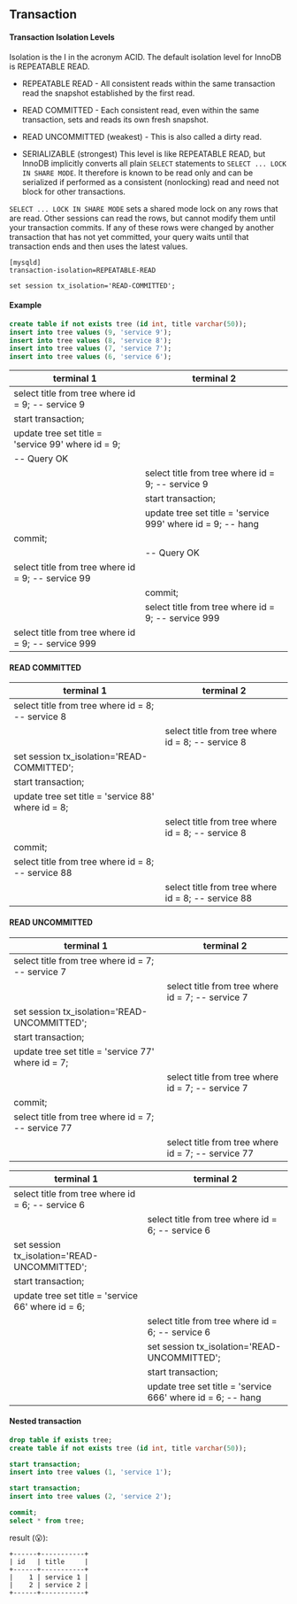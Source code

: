 Transaction
-

#### Transaction Isolation Levels

Isolation is the I in the acronym ACID.
The default isolation level for InnoDB is REPEATABLE READ.

* REPEATABLE READ -
  All consistent reads within the same transaction read the snapshot established by the first read.

* READ COMMITTED -
  Each consistent read, even within the same transaction, sets and reads its own fresh snapshot.

* READ UNCOMMITTED (weakest) - This is also called a dirty read.

* SERIALIZABLE (strongest)
  This level is like REPEATABLE READ,
  but InnoDB implicitly converts all plain `SELECT` statements to `SELECT ... LOCK IN SHARE MODE`.
  It therefore is known to be read only and can be serialized if performed as a consistent (nonlocking) read
  and need not block for other transactions.

`SELECT ... LOCK IN SHARE MODE` sets a shared mode lock on any rows that are read.
Other sessions can read the rows, but cannot modify them until your transaction commits.
If any of these rows were changed by another transaction that has not yet committed,
your query waits until that transaction ends and then uses the latest values.

````
[mysqld]
transaction-isolation=REPEATABLE-READ
````
````
set session tx_isolation='READ-COMMITTED';
````

#### Example

````sql
create table if not exists tree (id int, title varchar(50));
insert into tree values (9, 'service 9');
insert into tree values (8, 'service 8');
insert into tree values (7, 'service 7');
insert into tree values (6, 'service 6');
````

| terminal 1                                         | terminal 2                                                  |
|----------------------------------------------------|-------------------------------------------------------------|
| select title from tree where id = 9; -- service 9  |                                                             |
| start transaction;                                 |                                                             |
| update tree set title = 'service 99' where id = 9; |                                                             |
| -- Query OK                                        |                                                             |
|                                                    | select title from tree where id = 9; -- service 9           |
|                                                    | start transaction;                                          |
|                                                    | update tree set title = 'service 999' where id = 9; -- hang |
| commit;                                            |                                                             |
|                                                    | -- Query OK                                                 |
| select title from tree where id = 9; -- service 99 |                                                             |
|                                                    | commit;                                                     |
|                                                    | select title from tree where id = 9; -- service 999         |
| select title from tree where id = 9; -- service 999|                                                             |

#### READ COMMITTED

| terminal 1                                         | terminal 2                                                  |
|----------------------------------------------------|-------------------------------------------------------------|
| select title from tree where id = 8; -- service 8  |                                                             |
|                                                    | select title from tree where id = 8; -- service 8           |
| set session tx_isolation='READ-COMMITTED';         |                                                             |
| start transaction;                                 |                                                             |
| update tree set title = 'service 88' where id = 8; |                                                             |
|                                                    | select title from tree where id = 8; -- service 8           |
| commit;                                            |                                                             |
| select title from tree where id = 8; -- service 88 |                                                             |
|                                                    | select title from tree where id = 8; -- service 88          |

#### READ UNCOMMITTED

| terminal 1                                         | terminal 2                                                  |
|----------------------------------------------------|-------------------------------------------------------------|
| select title from tree where id = 7; -- service 7  |                                                             |
|                                                    | select title from tree where id = 7; -- service 7           |
| set session tx_isolation='READ-UNCOMMITTED';       |                                                             |
| start transaction;                                 |                                                             |
| update tree set title = 'service 77' where id = 7; |                                                             |
|                                                    | select title from tree where id = 7; -- service 7           |
| commit;                                            |                                                             |
| select title from tree where id = 7; -- service 77 |                                                             |
|                                                    | select title from tree where id = 7; -- service 77

| terminal 1                                         | terminal 2                                                  |
|----------------------------------------------------|-------------------------------------------------------------|
| select title from tree where id = 6; -- service 6  |                                                             |
|                                                    | select title from tree where id = 6; -- service 6           |
| set session tx_isolation='READ-UNCOMMITTED';       |                                                             |
| start transaction;                                 |                                                             |
| update tree set title = 'service 66' where id = 6; |                                                             |
|                                                    | select title from tree where id = 6; -- service 6           |
|                                                    | set session tx_isolation='READ-UNCOMMITTED';                |
|                                                    | start transaction;                                          |
|                                                    | update tree set title = 'service 666' where id = 6; -- hang |

#### Nested transaction

````sql
drop table if exists tree;
create table if not exists tree (id int, title varchar(50));

start transaction;
insert into tree values (1, 'service 1');

start transaction;
insert into tree values (2, 'service 2');

commit;
select * from tree;
````
result (😮):
````
+------+-----------+
| id   | title     |
+------+-----------+
|    1 | service 1 |
|    2 | service 2 |
+------+-----------+
````
